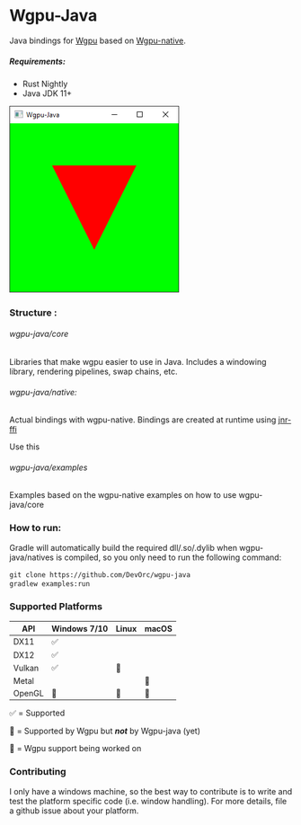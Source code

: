 # Wgpu-Java
Java bindings for [Wgpu](https://github.com/gfx-rs/wgpu) based on
[Wgpu-native](https://github.com/gfx-rs/wgpu-native). 

##### Requirements:
- Rust Nightly 
- Java JDK 11+

![Alternate image text](images/triangle_example.png)

### Structure :
###### wgpu-java/core
Libraries that make wgpu easier to use in Java.
Includes a windowing library, rendering pipelines, swap chains, etc.  

###### wgpu-java/native: 
Actual bindings with wgpu-native. Bindings are created at 
runtime using [jnr-ffi](https://github.com/jnr/jnr-ffi)

Use this 

###### wgpu-java/examples
Examples based on the wgpu-native examples on how to use wgpu-java/core

### How to run:
Gradle will automatically build the required dll/.so/.dylib when wgpu-java/natives 
is compiled, so you only need to run the following command:
```
git clone https://github.com/DevOrc/wgpu-java
gradlew examples:run
```

### Supported Platforms
   API   |    Windows 7/10    |  Linux                 |    macOS               |
  -----  | ------------------ | ------------------     | ------------------     |
  DX11   | :white_check_mark: |                        |                        |
  DX12   | :white_check_mark: |                        |                        |
  Vulkan | :white_check_mark: | :large_orange_diamond: |                        |
  Metal  |                    |                        | :large_orange_diamond: |
  OpenGL | :construction:     | :construction:         | :construction:         |
  
:white_check_mark: = Supported

:large_orange_diamond: = Supported by Wgpu but *__not__* by Wgpu-java (yet)

:construction: = Wgpu support being worked on

### Contributing
I only have a windows machine, so the best way to contribute is to write
and test the platform specific code (i.e. window handling). For more details, file a github issue about your 
platform.